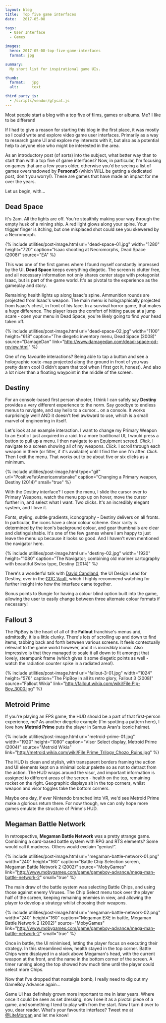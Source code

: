 ```yaml
---
layout: blog
title:  Top five game interfaces
date:   2017-05-08

tags: 
  - User Interface
  - Games

images:
  hero: 2017-05-08-top-five-game-interfaces
  format: jpg

summary:
  My short list for inspirational game UIs.

thumb:
  format:   jpg
  alt:      text

third_party_js:
  - /scripts/vendor/gfycat.js
---
```

Most people start a blog with a top five of films, games or albums. Me? I like to be different!

If I had to give a reason for starting this blog in the first place, it was mostly so I could write and explore video game user interfaces. Primarily as a way to research game UI and explore my interests with it, but also as a potential help to anyone else who might be interested in the area.

As an introductory post (of sorts) into the subject, what better way than to start than with a top five of game interfaces? Now, in particular, I'm focusing on games that are a few years older, otherwise you'd be seeing a list of games overshadowed by **Persona5** (which WILL be getting a dedicated post, don't you worry!). These are games that have made an impact for me over the years. 

Let us begin, with...


## Dead Space

It's 2am. All the lights are off. You're stealthily making your way through the empty husk of a mining ship. A red light glows along your spine. Your trigger finger is itching, but one misplaced shot could see you skewered by a Necromorph.

{% include utilities/post-image.html url="dead-space-01.jpg" width="1280" height="720" caption="Isaac shooting at Necromorphs, Dead Space (2008)" source="EA" %}

This was one of the first games where I found myself constantly impressed by the UI. **Dead Space** keeps everything diegetic. The screen is clutter free, and all necessary information not only shares center stage with protagonist Isaac, but is part of the game world. It's as pivotal to the experience as the gameplay and story.

Remaining health lights up along Isaac's spine. Ammunition rounds are projected from Isaac's weapon. The main menu is holographically projected from Isaac's chest, in front of his face. In a survival horror game, that makes a *huge* difference. The player loses the comfort of hitting pause at a jump scare - open your menu in Dead Space, you're likely going to find your head taken off.

{% include utilities/post-image.html url="dead-space-02.jpg" width="1100" height="618" caption="The diegetic inventory menu, Dead Space (2008)" source="DamageDan" link="http://www.damagedan.com/dead-space-od-review.html" %}

One of my favourite interactions? Being able to tap a button and see a holographic route-map projected along the ground in front of you was pretty damn cool (I didn't spam that tool when I first got it, honest). And also a lot nicer than a floating waypoint in the middle of the screen.


## Destiny

For an console-based first person shooter, I think I can safely say **Destiny** provides a very different experience to the norm. Say goodbye to endless menus to navigate, and say hello to a cursor... on a console. It works surprisingly well! AND it doesn't feel awkward to use, which is a small marvel of engineering in itself.

Let's look at an example interaction. I want to change my Primary Weapon to an Exotic I just acquired in a raid. In a more traditional UI, I would press a button to pull up a menu. I then navigate to an Equipment screed. *Click*. I navigate to a screen showing all of my weapons. *Click*. I scroll through each weapon in there (or filter, if it's available) until I find the one I'm after. *Click*. Then I exit the menu. That works out to be about five or six clicks as a minimum.

{% include utilities/post-image.html type="gif" url="PositiveFatAmericanratsnake" caption="Changing a Primary weapon, Destiny (2014)" small="true" %}

With the Destiny interface? I open the menu, I slide the cursor over to Primary Weapons, watch the menu pop up on hover, move the cursor further in, and select what I want. Two clicks. It's an incredibly elegant system, and I love it.

Fonts, styling, subtle gradients, iconography - Destiny delivers on all fronts. In particular, the icons have a clear colour scheme. Gear rarity is determined by the icon's background colour, and gear thumbnails are clear and distinguishable. It's one of the few games where I am happy to just leave the menu up because it looks so good. And I haven't even mentioned the navigator here.

{% include utilities/post-image.html url="destiny-02.jpg" width="1920" height="1080" caption="The Navigator; combining old mariner cartography with beautiful Swiss type, Destiny (2014)" %}

There's a wonderful talk with [David Candland](https://twitter.com/drcandland), the UI Design Lead for Destiny, over in the [GDC Vault](http://www.gdcvault.com/play/1023460/Tenacious-Design-and-The-Interface), which I highly recommend watching for further insight into how the interface came together.

Bonus points to Bungie for having a colour blind option built into the game, allowing the user to easily change between three alternate colour formats if necessary!


## Fallout 3

The PipBoy is the heart of all of the **Fallout** franchise's menus and, admittedly, it is a little clunky. There's lots of scrolling up and down to find items, tabbing back and forth between various screens. It feels contextually relevant to the game world however, and it is *incredibly* iconic. Also impressive is that they managed to scale it all down to fit amongst that lovely, steampunk frame (which gives it some diegetic points as well - watch the radiation counter spike in a radiated area!).

{% include utilities/post-image.html url="fallout-3-01.jpg" width="1024" height="576" caption="The PipBoy in all its retro glory, Fallout 3 (2008)" source="Fallout Wikia" link="http://fallout.wikia.com/wiki/File:Pip-Boy_3000.jpg" %}


## Metroid Prime

If you're playing an FPS game, the HUD should be a part of that first-person experience, no? As another diegetic example (I'm spotting a pattern here), I love how **Metroid Prime** puts the player in Samus Aran's iconic helmet.

{% include utilities/post-image.html url="metroid-prime-01.jpg" width="1920" height="1080" caption="Visor Select display, Metroid Prime (2004)" source="Metroid Wikia" link="http://metroid.wikia.com/wiki/File:Prime_Trilogy_Chozo_Ruins.jpg" %}

The HUD is clean and stylish, with transparent borders framing the action and UI elements kept on a minimal colour palette so as not to detract from the action. The HUD wraps around the visor, and important information is assigned to different areas of the screen - health on the top, remaining rocket on the right. Geographic displays sit in the top corners, whilst weapon and visor toggles take the bottom corners.

Maybe one day, if ever Nintendo branched into VR, we'd see Metroid Prime make a glorious return there. For now though, we can only hope more games emulate the structure of Prime's HUD.


## Megaman Battle Network

In retrospective, **Megaman Battle Network** was a pretty strange game. Combining a card-based battle system with RPG and RTS elements? Some would call it madness. Others would exclaim “genius!”.

{% include utilities/post-image.html url="megaman-battle-network-01.png" width="240" height="160" caption="Battle Chip Selection screen, Megaman Battle Network 2 (2002)" source="MobyGames" link="http://www.mobygames.com/game/gameboy-advance/mega-man-battle-network-2" small="true" %}

The main draw of the battle system was selecting Battle Chips, and using those against enemy Viruses. The Chip Select menu took over the player half of the screen, keeping remaining enemies in view, and allowing the player to develop a strategy whilst choosing their weapons.

{% include utilities/post-image.html url="megaman-battle-network-02.png" width="240" height="160" caption="Megaman.EXE in battle, Megaman Battle Network 2 (2002)" source="MobyGames" link="http://www.mobygames.com/game/gameboy-advance/mega-man-battle-network-2" small="true" %}

Once in battle, the UI minimised, letting the player focus on executing their strategy. In this streamlined view, health stayed in the top corner. Battle Chips were displayed in a stack above Megaman's head, with the current weapon at the front, and the name in the bottom corner of the screen. A timer running along the top showed how much time until the player could select more Chips.

Now that I've dropped that nostalgia bomb, I really need to dig out my GameBoy Advance again...  

Game UI has definitely grown more important to me in later years. Where once it could be seen as set dressing, now I see it as a pivotal piece of a game, and something I tend to play with from the start. Now I turn it over to you, dear reader. What's your favourite interface? Tweet me at [@LiteMorgan](https://twitter.com/litemorgan) and let me know!